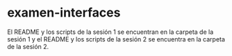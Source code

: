 # examen-interfaces

El README y los scripts de la sesión 1 se encuentran en la carpeta de la sesión 1 y el README y los scripts de la sesión 2 se encuentra en la carpeta de la sesión 2.

